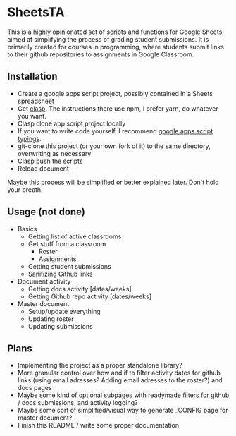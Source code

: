 # SheetsTA
This is a highly opinionated set of scripts and functions for Google Sheets, aimed at simplifying the process of grading student submissions. It is primarily created for courses in programming, where students submit links to their github repositories to assignments in Google Classroom.

## Installation
* Create a google apps script project, possibly contained in a Sheets spreadsheet
* Get [clasp](https://github.com/google/clasp). The instructions there use npm, I prefer yarn, do whatever you want.
* Clasp clone app script project locally
* If you want to write code yourself, I recommend [google apps script typings](https://yarnpkg.com/package?q=google-apps-script&name=%40types%2Fgoogle-apps-script).
* git-clone this project (or your own fork of it) to the same directory, overwriting as necessary
* Clasp push the scripts
* Reload document

Maybe this process will be simplified or better explained later. Don't hold your breath.

## Usage (not done)
* Basics
  * Getting list of active classrooms
  * Get stuff from a classroom
    * Roster
    * Assignments
  * Getting student submissions
  * Sanitizing Github links
* Document activity
  * Getting docs activity [dates/weeks]
  * Getting Github repo activity [dates/weeks]
* Master document
  * Setup/update everything
  * Updating roster
  * Updating submissions

## Plans
* Implementing the project as a proper standalone library?
* More granular control over how and if to filter activity dates for github links (using email adresses? Adding email adresses to the roster?) and docs pages
* Maybe some kind of optional subpages with readymade filters for github / docs submissions, and activity logging?
* Maybe some sort of simplified/visual way to generate _CONFIG page for master document?
* Finish this README / write some proper documentation